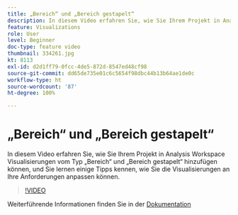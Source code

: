 ```yaml
---
title: „Bereich“ und „Bereich gestapelt“
description: In diesem Video erfahren Sie, wie Sie Ihrem Projekt in Analysis Workspace Visualisierungen vom Typ „Bereich“ und „Bereich gestapelt“ hinzufügen können, und Sie lernen einige Tipps kennen, wie Sie die Visualisierungen an Ihre Anforderungen anpassen können.
feature: Visualizations
role: User
level: Beginner
doc-type: feature video
thumbnail: 334261.jpg
kt: 8113
exl-id: d2d1ff79-0fcc-4de5-872d-8547ed48cf98
source-git-commit: dd65de735e01c6c5654f98dbc44b13b64ae1de0c
workflow-type: ht
source-wordcount: '87'
ht-degree: 100%

---
```


# „Bereich“ und „Bereich gestapelt“

In diesem Video erfahren Sie, wie Sie Ihrem Projekt in Analysis Workspace Visualisierungen vom Typ „Bereich“ und „Bereich gestapelt“ hinzufügen können, und Sie lernen einige Tipps kennen, wie Sie die Visualisierungen an Ihre Anforderungen anpassen können.

>[!VIDEO](https://video.tv.adobe.com/v/334261/?quality=12&learn=on)

Weiterführende Informationen finden Sie in der [Dokumentation](https://experienceleague.adobe.com/docs/analytics/analyze/analysis-workspace/visualizations/area.html?lang=de#)
